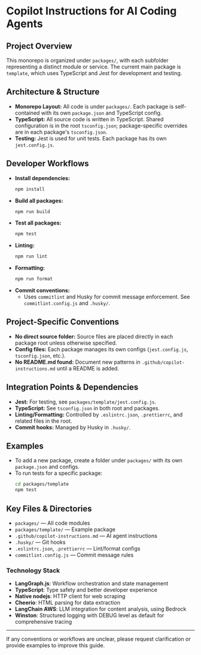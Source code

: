 # Copilot Instructions for AI Coding Agents

## Project Overview
This monorepo is organized under `packages/`, with each subfolder representing a distinct module or service. The current main package is `template`, which uses TypeScript and Jest for development and testing.

## Architecture & Structure
- **Monorepo Layout:** All code is under `packages/`. Each package is self-contained with its own `package.json` and TypeScript config.
- **TypeScript:** All source code is written in TypeScript. Shared configuration is in the root `tsconfig.json`; package-specific overrides are in each package's `tsconfig.json`.
- **Testing:** Jest is used for unit tests. Each package has its own `jest.config.js`.

## Developer Workflows
- **Install dependencies:**
  ```bash
  npm install
  ```
- **Build all packages:**
  ```bash
  npm run build
  ```
- **Test all packages:**
  ```bash
  npm test
  ```
- **Linting:**
  ```bash
  npm run lint
  ```
- **Formatting:**
  ```bash
  npm run format
  ```
- **Commit conventions:**
  - Uses `commitlint` and Husky for commit message enforcement. See `commitlint.config.js` and `.husky/`.

## Project-Specific Conventions
- **No direct source folder:** Source files are placed directly in each package root unless otherwise specified.
- **Config files:** Each package manages its own configs (`jest.config.js`, `tsconfig.json`, etc.).
- **No README.md found:** Document new patterns in `.github/copilot-instructions.md` until a README is added.

## Integration Points & Dependencies
- **Jest:** For testing, see `packages/template/jest.config.js`.
- **TypeScript:** See `tsconfig.json` in both root and packages.
- **Linting/Formatting:** Controlled by `.eslintrc.json`, `.prettierrc`, and related files in the root.
- **Commit hooks:** Managed by Husky in `.husky/`.

## Examples
- To add a new package, create a folder under `packages/` with its own `package.json` and configs.
- To run tests for a specific package:
  ```bash
  cd packages/template
  npm test
  ```

## Key Files & Directories
- `packages/` — All code modules
- `packages/template/` — Example package
- `.github/copilot-instructions.md` — AI agent instructions
- `.husky/` — Git hooks
- `.eslintrc.json`, `.prettierrc` — Lint/format configs
- `commitlint.config.js` — Commit message rules

### Technology Stack
- **LangGraph.js**: Workflow orchestration and state management
- **TypeScript**: Type safety and better developer experience
- **Native nodejs**: HTTP client for web scraping
- **Cheerio**: HTML parsing for data extraction
- **LangChain AWS**: LLM integration for content analysis, using Bedrock
- **Winston**: Structured logging with DEBUG level as default for comprehensive tracing

---
If any conventions or workflows are unclear, please request clarification or provide examples to improve this guide.